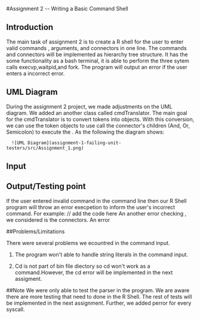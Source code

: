 #Assignment 2 -- Writing a Basic Command Shell

## Introduction 
The main task of assignment 2 is to create a R shell for the user to enter valid commands , arguments, and connectors in one line. The commands and connectors will be implemented as hierarchy tree structure. It has the some functionality as a bash terminal, it is able to perform the three sytem calls execvp,waitpid,and fork. 
The program will output an error if the user enters a incorrect error. 


## UML Diagram 
 During the assignment 2 project, we made adjustments on the UML diagram. We added an another class called cmdTranslator. The main goal for the cmdTranslator is to convert tokens into objects. With this conversion, we can use the token objects to use call the connector's children (And, Or, Semicolon) to execute the . As the following the diagram shows:


      
      ![UML Diagram](assignment-1-failing-unit-testers/src/Assignment_1.png)
      
      
## Input
 


## Output/Testing point
 If the user entered invalid command in the command line then our R Shell program will throw an error execpetion to inform the user's incorrect command. For example:
 // add the code here
 An another error checking , we considered is the connectors. An error 
 

 
##Problems/Limitations 

There were several problems we ecountred in the command input. 
1) The program won't able to handle string literals in the command input. 
 
2) Cd is not part of bin file diectory so cd won't work as a command.However, the cd error will be implemented in the next assigment.  


##Note
We were only able to test the parser in the program. We are aware there are more testing that need to done in the R Shell. The rest of tests will be implemented in the next assignment. 
Further, we added perror for every syscall.

